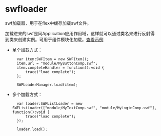 swfloader
=========

swf加载器，用于在flex中缓存加载swf文件。

加载进来的swf是同Application应用作用域，这样就可以通过类名来进行反射得到类来创建实例。可用于组件模块化加载。[查看示例](http://huang-x-h.github.io/swfloader)

- 单个加载方式：

		var item:SWFItem = new SWFItem();
		item.url = "module/MyButtonComp.swf";
		item.completeHandler = function():void {
			trace("load complete");
		};
		
		SWFLoaderManager.load(item);

- 多个加载方式：

		var loader:SWFListLoader = new SWFListLoader(["module/MyTextComp.swf", "module/MyLoginComp.swf"], function():void {
			trace("load complete");
		});
		
		loader.load();
